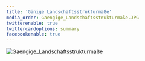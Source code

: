 ```yaml
---
title: 'Gänige Landschaftsstrukturmaße'
media_order: Gaengige_Landschaftsstrukturmaße.JPG
twitterenable: true
twittercardoptions: summary
facebookenable: true
---
```


![Gaengige_Landschaftsstrukturmaße](Gaengige_Landschaftsstrukturma%C3%9Fe.JPG?lightbox=800&resize=300&classes=caption "Tab.1: Gängige Landschaftsstrukturmaße")